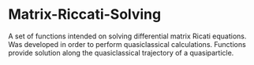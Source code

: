 # Matrix-Riccati-Solving

A set of functions intended on solving differential matrix Ricati equations. Was developed in order to perform quasiclassical calculations. Functions provide solution along the  quasiclassical trajectory of a quasiparticle.
